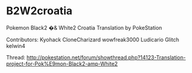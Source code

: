 B2W2croatia
=======

Pokemon Black2 �& White2 Croatia Translation by PokeStation

Contributors:
Kyohack
CloneCharizard
wowfreak3000
Ludicario
Glitch
kelwin4

Thread: http://pokestation.net/forum/showthread.php?14123-Translation-project-for-Pok%E9mon-Black2-amp-White2